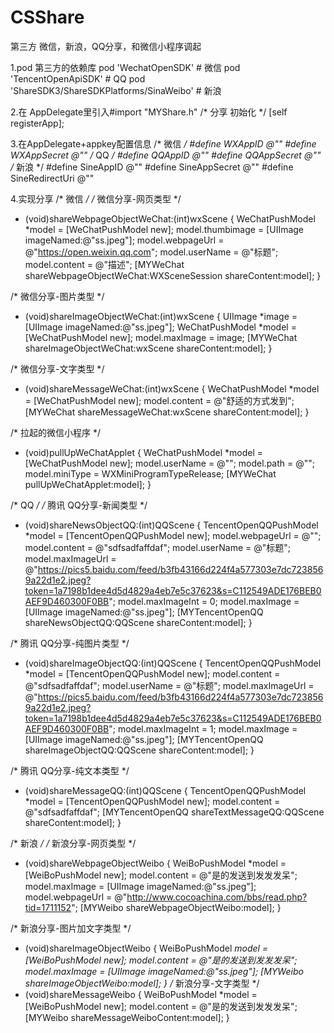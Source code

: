 # CSShare
第三方 微信，新浪，QQ分享，和微信小程序调起


1.pod 第三方的依赖库
  pod 'WechatOpenSDK'  # 微信
  pod 'TencentOpenApiSDK'  # QQ
  pod 'ShareSDK3/ShareSDKPlatforms/SinaWeibo' # 新浪
  
2.在 AppDelegate里引入#import "MYShare.h"
/* 分享 初始化 */
   [self registerApp];

3.在AppDelegate+appkey配置信息
/* 微信 */
#define WXAppID            @""
#define WXAppSecret        @""
/* QQ */
#define QQAppID            @""
#define QQAppSecret        @""
/* 新浪 */
#define SineAppID          @""
#define SineAppSecret      @""
#define SineRedirectUri    @""

4.实现分享
/* 微信 */
/* 微信分享-网页类型 */
- (void)shareWebpageObjectWeChat:(int)wxScene
{
    WeChatPushModel *model = [WeChatPushModel new];
    model.thumbimage = [UIImage imageNamed:@"ss.jpeg"];
    model.webpageUrl = @"https://open.weixin.qq.com";
    model.userName = @"标题";
    model.content = @"描述";
    [MYWeChat shareWebpageObjectWeChat:WXSceneSession shareContent:model];
}

/* 微信分享-图片类型 */
- (void)shareImageObjectWeChat:(int)wxScene
{
    UIImage *image = [UIImage imageNamed:@"ss.jpeg"];
    WeChatPushModel *model = [WeChatPushModel new];
    model.maxImage = image;
    [MYWeChat shareImageObjectWeChat:wxScene shareContent:model];
}

/* 微信分享-文字类型 */
- (void)shareMessageWeChat:(int)wxScene
{
    WeChatPushModel *model = [WeChatPushModel new];
    model.content = @"舒适的方式发到";
    [MYWeChat shareMessageWeChat:wxScene shareContent:model];
}

/* 拉起的微信小程序 */
- (void)pullUpWeChatApplet
{
    WeChatPushModel *model = [WeChatPushModel new];
    model.userName = @"";
    model.path = @"";
    model.miniType = WXMiniProgramTypeRelease;
    [MYWeChat pullUpWeChatApplet:model];
}


/* QQ */
/* 腾讯 QQ分享-新闻类型 */
- (void)shareNewsObjectQQ:(int)QQScene
{
    TencentOpenQQPushModel *model = [TencentOpenQQPushModel new];
    model.webpageUrl = @"";
    model.content = @"sdfsadfaffdaf";
    model.userName = @"标题";
    model.maxImageUrl = @"https://pics5.baidu.com/feed/b3fb43166d224f4a577303e7dc7238569a22d1e2.jpeg?token=1a7198b1dee4d5d4829a4eb7e5c37623&s=C112549ADE176BEB0AEF9D460300F0BB";
    model.maxImageInt = 0;
    model.maxImage = [UIImage imageNamed:@"ss.jpeg"];
    [MYTencentOpenQQ shareNewsObjectQQ:QQScene shareContent:model];
}

/* 腾讯 QQ分享-纯图片类型 */
- (void)shareImageObjectQQ:(int)QQScene
{
    TencentOpenQQPushModel *model = [TencentOpenQQPushModel new];
    model.content = @"sdfsadfaffdaf";
    model.userName = @"标题";
    model.maxImageUrl = @"https://pics5.baidu.com/feed/b3fb43166d224f4a577303e7dc7238569a22d1e2.jpeg?token=1a7198b1dee4d5d4829a4eb7e5c37623&s=C112549ADE176BEB0AEF9D460300F0BB";
    model.maxImageInt = 1;
    model.maxImage = [UIImage imageNamed:@"ss.jpeg"];
    [MYTencentOpenQQ shareImageObjectQQ:QQScene shareContent:model];
}

/* 腾讯 QQ分享-纯文本类型 */
- (void)shareMessageQQ:(int)QQScene
{
    TencentOpenQQPushModel *model = [TencentOpenQQPushModel new];
    model.content = @"sdfsadfaffdaf";
    [MYTencentOpenQQ shareTextMessageQQ:QQScene shareContent:model];
}


/* 新浪 */
/* 新浪分享-网页类型 */
- (void)shareWebpageObjectWeibo
{
    WeiBoPushModel *model = [WeiBoPushModel new];
    model.content = @"是的发送到发发发呆";
    model.maxImage = [UIImage imageNamed:@"ss.jpeg"];
    model.webpageUrl = @"http://www.cocoachina.com/bbs/read.php?tid=1711152";
    [MYWeibo shareWebpageObjectWeibo:model];
}

/* 新浪分享-图片加文字类型 */
- (void)shareImageObjectWeibo
{
    WeiBoPushModel *model = [WeiBoPushModel new];
    model.content = @"是的发送到发发发呆";
    model.maxImage = [UIImage imageNamed:@"ss.jpeg"];
    [MYWeibo shareImageObjectWeibo:model];
}
/* 新浪分享-文字类型 */
- (void)shareMessageWeibo
{
    WeiBoPushModel *model = [WeiBoPushModel new];
    model.content = @"是的发送到发发发呆";
    [MYWeibo shareMessageWeiboContent:model];
}

